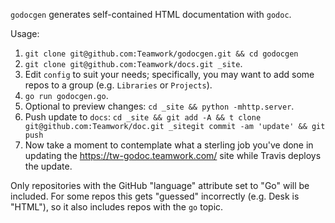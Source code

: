 `godocgen` generates self-contained HTML documentation with `godoc`.

Usage:

1. `git clone git@github.com:Teamwork/godocgen.git && cd godocgen`
2. `git clone git@github.com:Teamwork/docs.git _site`.
3. Edit `config` to suit your needs; specifically, you may want to add some
   repos to a group (e.g. `Libraries` or `Projects`).
4. `go run godocgen.go`.
5. Optional to preview changes: `cd _site && python -mhttp.server`.
6. Push update to `docs`:
   `cd _site && git add -A && t clone git@github.com:Teamwork/doc.git _sitegit commit -am 'update' && git push`
7. Now take a moment to contemplate what a sterling job you've done in updating
   the https://tw-godoc.teamwork.com/ site while Travis deploys the update.

Only repositories with the GitHub "language" attribute set to "Go" will be
included. For some repos this gets "guessed" incorrectly (e.g. Desk is "HTML"),
so it also includes repos with the `go` topic.
